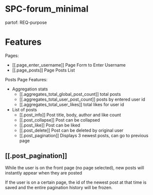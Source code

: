 # SPC-forum_minimal
partof: REQ-purpose
###

# Features

Pages:

* [[.page_enter_username]] Page Form to Enter Username
* [[.page_posts]] Page Posts List

Posts Page Features:

* Aggregation stats
    * [[.aggregates_total_global_post_count]] total posts
    * [[.aggregates_total_user_post_count]] posts by entered user id
    * [[.aggregates_total_user_likes]] total likes for user id
* List of posts
    * [[.post_info]] Post title, body, author and like count
    * [[.post_collapse]] Post can be collapsed
    * [[.post_like]] Post can be liked
    * [[.post_delete]] Post can be deleted by original user
    * [[.post_pagination]] Displays 3 newest posts, can go to previous page

## [[.post_pagination]]

While the user is on the front page (no page selected),
new posts will instantly appear when they are posted

If the user is on a certain page, the id of the newest post
at that time is saved and the entire pagination history
will be frozen.
